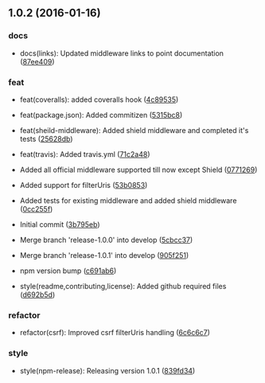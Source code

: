 <a name="1.0.2"></a>
## 1.0.2 (2016-01-16)


### docs

* docs(links): Updated middleware links to point documentation ([87ee409](https://github.com/adonisjs/adonis-middleware/commit/87ee409))

### feat

* feat(coveralls): added coveralls hook ([4c89535](https://github.com/adonisjs/adonis-middleware/commit/4c89535))
* feat(package.json): Added commitizen ([5315bc8](https://github.com/adonisjs/adonis-middleware/commit/5315bc8))
* feat(sheild-middleware): Added shield middleware and completed it's tests ([25628db](https://github.com/adonisjs/adonis-middleware/commit/25628db))
* feat(travis): Added travis.yml ([71c2a48](https://github.com/adonisjs/adonis-middleware/commit/71c2a48))

* Added all official middleware supported till now except Shield ([0771269](https://github.com/adonisjs/adonis-middleware/commit/0771269))
* Added support for filterUris ([53b0853](https://github.com/adonisjs/adonis-middleware/commit/53b0853))
* Added tests for existing middleware and added shield middleware ([0cc255f](https://github.com/adonisjs/adonis-middleware/commit/0cc255f))
* Initial commit ([3b795eb](https://github.com/adonisjs/adonis-middleware/commit/3b795eb))
* Merge branch 'release-1.0.0' into develop ([5cbcc37](https://github.com/adonisjs/adonis-middleware/commit/5cbcc37))
* Merge branch 'release-1.0.1' into develop ([905f251](https://github.com/adonisjs/adonis-middleware/commit/905f251))
* npm version bump ([c691ab6](https://github.com/adonisjs/adonis-middleware/commit/c691ab6))
* style(readme,contributing,license): Added github required files ([d692b5d](https://github.com/adonisjs/adonis-middleware/commit/d692b5d))

### refactor

* refactor(csrf): Improved csrf filterUris handling ([6c6c6c7](https://github.com/adonisjs/adonis-middleware/commit/6c6c6c7))

### style

* style(npm-release): Releasing version 1.0.1 ([839fd34](https://github.com/adonisjs/adonis-middleware/commit/839fd34))



